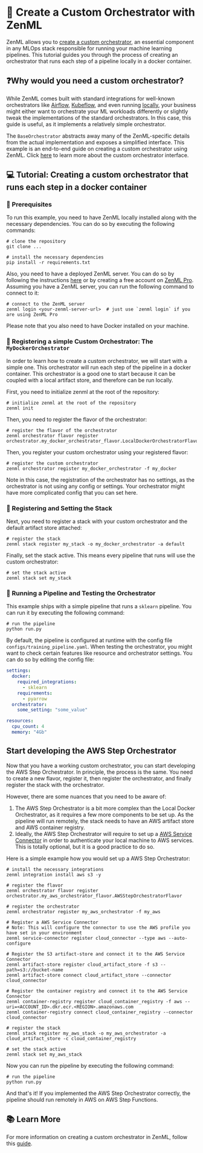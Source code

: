# 🎼 Create a Custom Orchestrator with ZenML

ZenML allows you to [create a custom orchestrator](https://docs.zenml.io/stack-components/orchestrators/custom), an essential component in any MLOps stack responsible for running your machine learning pipelines. This tutorial guides you through the process of creating an orchestrator that runs each step of a pipeline locally in a docker container.

## ❓Why would you need a custom orchestrator?

While ZenML comes built with standard integrations for well-known orchestrators like [Airflow](https://docs.zenml.io/stack-components/orchestrators/airflow), [Kubeflow](https://docs.zenml.io/stack-components/orchestrators/kubeflow), and even running [locally](https://docs.zenml.io/stack-components/orchestrators/local), your business might either want to orchestrate your ML workloads differently or slightly tweak the implementations of the standard orchestrators. In this case, this guide is useful, as it implements a relatively simple orchestrator.

The `BaseOrchestrator` abstracts away many of the ZenML-specific details from the actual implementation and exposes a simplified interface. This example is an end-to-end guide on creating a custom orchestrator using ZenML. Click [here](https://docs.zenml.io/stack-components/orchestrators/custom) to learn more about the custom orchestrator interface.

## 💻 Tutorial: Creating a custom orchestrator that runs each step in a docker container

### 📑 Prerequisites

To run this example, you need to have ZenML locally installed along with the necessary dependencies. You can do so by executing the following commands:

```shell
# clone the repository
git clone ...

# install the necessary dependencies
pip install -r requirements.txt
```

Also, you need to have a deployed ZenML server. You can do so by following the instructions [here](https://docs.zenml.io/getting-started/deploying-zenml) or by creating a free account on [ZenML Pro](https://cloud.zenml.io/). Assuming you have a ZenML server, you can run the following command to connect to it:

```shell
# connect to the ZenML server
zenml login <your-zenml-server-url>  # just use `zenml login` if you are using ZenML Pro
```

Please note that you also need to have Docker installed on your machine.

### 🚀 Registering a simple Custom Orchestrator: The `MyDockerOrchestrator`

In order to learn how to create a custom orchestrator, we will start with a simple one. This orchestrator will run each step of the pipeline in a docker container. This orchestrator is a good one to start because it can be coupled with a local artifact store, and
therefore can be run locally.

First, you need to initialize zenml at the root of the repository:

```shell
# initialize zenml at the root of the repository
zenml init
```

Then, you need to register the flavor of the orchestrator:

```shell
# register the flavor of the orchestrator
zenml orchestrator flavor register orchestrator.my_docker_orchestrator_flavor.LocalDockerOrchestratorFlavor
```

Then, you register your custom orchestrator using your registered flavor:

```shell
# register the custom orchestrator
zenml orchestrator register my_docker_orchestrator -f my_docker  
```

Note in this case, the registration of the orchestrator has no settings, as the orchestrator is not using any
config or settings. Your orchestrator might have more complicated config that you can set here.

### 📝 Registering and Setting the Stack

Next, you need to register a stack with your custom orchestrator and the default artifact store attached:

```shell
# register the stack
zenml stack register my_stack -o my_docker_orchestrator -a default
```

Finally, set the stack active. This means every pipeline that runs will use the custom orchestrator:

```shell
# set the stack active
zenml stack set my_stack
```

### 📝 Running a Pipeline and Testing the Orchestrator

This example ships with a simple pipeline that runs a `sklearn` pipeline. You can run it by executing the following command:

```shell
# run the pipeline
python run.py
```

By default, the pipeline is configured at runtime with the config file `configs/training_pipeline.yaml`.
When testing the orchestrator, you might want to check certain features like resource and orchestrator settings. You can do so by editing the config file:

```yaml
settings:
  docker:
    required_integrations:
      - sklearn
    requirements:
      - pyarrow
  orchestrator:
    some_setting: "some_value"

resources:
  cpu_count: 4
  memory: "4Gb"
```

## Start developing the AWS Step Orchestrator

Now that you have a working custom orchestrator, you can start developing the AWS Step Orchestrator.
In principle, the process is the same. You need to create a new flavor, register it, then register the orchestrator, and
finally register the stack with the orchestrator.

However, there are some nuances that you need to be aware of:

1. The AWS Step Orchestrator is a bit more complex than the Local Docker Orchestrator, as it requires a few more components to be set up. As the pipeline will run remotely, the stack needs to have an AWS artifact store and AWS container registry.
2. Ideally, the AWS Step Orchestrator will require to set up a [AWS Service Connector](https://docs.zenml.io/how-to/infrastructure-deployment/auth-management/aws-service-connector) in order to authenticate your local machine to AWS services. This is totally optional, but it is a good practice to do so.

Here is a simple example how you would set up a AWS Step Orchestrator:

```shell
# install the necessary integrations
zenml integration install aws s3 -y
```

```shell
# register the flavor
zenml orchestrator flavor register orchestrator.my_aws_orchestrator_flavor.AWSStepOrchestratorFlavor
```

```shell
# register the orchestrator
zenml orchestrator register my_aws_orchestrator -f my_aws
```

```shell
# Register a AWS Service Connector
# Note: This will configure the connector to use the AWS profile you have set in your environment
zenml service-connector register cloud_connector --type aws --auto-configure
```

```shell
# Register the S3 artifact-store and connect it to the AWS Service Connector
zenml artifact-store register cloud_artifact_store -f s3 --path=s3://bucket-name
zenml artifact-store connect cloud_artifact_store --connector cloud_connector
```

```shell
# Register the container registry and connect it to the AWS Service Connector
zenml container-registry register cloud_container_registry -f aws --uri=<ACCOUNT_ID>.dkr.ecr.<REGION>.amazonaws.com
zenml container-registry connect cloud_container_registry --connector cloud_connector
```

```shell
# register the stack
zenml stack register my_aws_stack -o my_aws_orchestrator -a cloud_artifact_store -c cloud_container_registry
```

```shell
# set the stack active
zenml stack set my_aws_stack
```

Now you can run the pipeline by executing the following command:

```shell
# run the pipeline
python run.py
```

And that's it! If you implemented the AWS Step Orchestrator correctly, the pipeline should run remotely in AWS on AWS Step Functions.

## 📚 Learn More

For more information on creating a custom orchestrator in ZenML, follow this [guide](https://docs.zenml.io/stack-components/orchestrators/custom).
